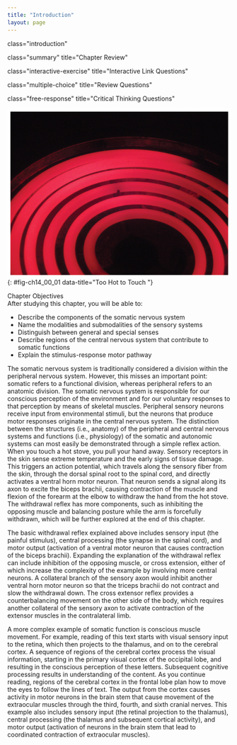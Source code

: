 ```yaml
---
title: "Introduction"
layout: page
---
```



<cnx-pi data-type="cnx.flag.introduction"> class="introduction" </cnx-pi>

<cnx-pi data-type="cnx.eoc">class="summary" title="Chapter Review"</cnx-pi>

<cnx-pi data-type="cnx.eoc">class="interactive-exercise" title="Interactive Link Questions"</cnx-pi>

<cnx-pi data-type="cnx.eoc">class="multiple-choice" title="Review Questions" </cnx-pi>

<cnx-pi data-type="cnx.eoc">class="free-response" title="Critical Thinking Questions"</cnx-pi>

 ![This photo shows a red hot electric stove top.](../resources/1400_CO_Photo.jpg "When high temperature is sensed in the skin, a reflexive withdrawal is initiated by the muscles of the arm. Sensory neurons are activated by a stimulus, which is sent to the central nervous system, and a motor response is sent out to the skeletal muscles that control this movement."){: #fig-ch14_00_01 data-title="Too Hot to Touch "}

<div data-type="note" id="eip-131" class="note chapter-objectives" markdown="1">
<div data-type="title" class="title">
Chapter Objectives
</div>
After studying this chapter, you will be able to:

* Describe the components of the somatic nervous system
* Name the modalities and submodalities of the sensory systems
* Distinguish between general and special senses
* Describe regions of the central nervous system that contribute to somatic functions
* Explain the stimulus-response motor pathway

</div>

The somatic nervous system is traditionally considered a division within the peripheral nervous system. However, this misses an important point: somatic refers to a functional division, whereas peripheral refers to an anatomic division. The somatic nervous system is responsible for our conscious perception of the environment and for our voluntary responses to that perception by means of skeletal muscles. Peripheral sensory neurons receive input from environmental stimuli, but the neurons that produce motor responses originate in the central nervous system. The distinction between the structures (i.e., anatomy) of the peripheral and central nervous systems and functions (i.e., physiology) of the somatic and autonomic systems can most easily be demonstrated through a simple reflex action. When you touch a hot stove, you pull your hand away. Sensory receptors in the skin sense extreme temperature and the early signs of tissue damage. This triggers an action potential, which travels along the sensory fiber from the skin, through the dorsal spinal root to the spinal cord, and directly activates a ventral horn motor neuron. That neuron sends a signal along its axon to excite the biceps brachii, causing contraction of the muscle and flexion of the forearm at the elbow to withdraw the hand from the hot stove. The withdrawal reflex has more components, such as inhibiting the opposing muscle and balancing posture while the arm is forcefully withdrawn, which will be further explored at the end of this chapter.

The basic withdrawal reflex explained above includes sensory input (the painful stimulus), central processing (the synapse in the spinal cord), and motor output (activation of a ventral motor neuron that causes contraction of the biceps brachii). Expanding the explanation of the withdrawal reflex can include inhibition of the opposing muscle, or cross extension, either of which increase the complexity of the example by involving more central neurons. A collateral branch of the sensory axon would inhibit another ventral horn motor neuron so that the triceps brachii do not contract and slow the withdrawal down. The cross extensor reflex provides a counterbalancing movement on the other side of the body, which requires another collateral of the sensory axon to activate contraction of the extensor muscles in the contralateral limb.

A more complex example of somatic function is conscious muscle movement. For example, reading of this text starts with visual sensory input to the retina, which then projects to the thalamus, and on to the cerebral cortex. A sequence of regions of the cerebral cortex process the visual information, starting in the primary visual cortex of the occipital lobe, and resulting in the conscious perception of these letters. Subsequent cognitive processing results in understanding of the content. As you continue reading, regions of the cerebral cortex in the frontal lobe plan how to move the eyes to follow the lines of text. The output from the cortex causes activity in motor neurons in the brain stem that cause movement of the extraocular muscles through the third, fourth, and sixth cranial nerves. This example also includes sensory input (the retinal projection to the thalamus), central processing (the thalamus and subsequent cortical activity), and motor output (activation of neurons in the brain stem that lead to coordinated contraction of extraocular muscles).

